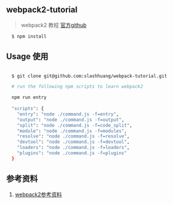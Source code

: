 
## webpack2-tutorial

> webpack2 教程
[官方github](https://github.com/webpack/webpack)

```bash
  $ npm install 
```

## Usage 使用

```bash

  $ git clone git@github.com:slashhuang/webpack-tutorial.git

  # run the following npm scripts to learn webpack2

  npm run entry
  
  "scripts": {
    "entry": "node ./command.js -f=entry",
    "output": "node ./command.js -f=output",
    "split": "node ./command.js -f=code_split",
    "module": "node ./command.js -f=modules",
    "resolve": "node ./command.js -f=resolve",
    "devtool": "node ./command.js -f=devtool",
    "loaders": "node ./command.js -f=loaders",
    "plugins": "node ./command.js -f=plugins"
  }

```

## 参考资料

1. [webpack2参考资料](https://webpack.js.org/)
 
